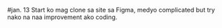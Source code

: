 #jan. 13
Start ko mag clone sa site sa Figma, medyo complicated but try nako na naa improvement ako coding. 
